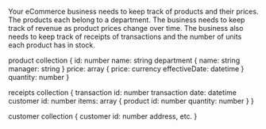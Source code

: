 Your eCommerce business needs to keep track of products and their prices. The products each belong to a department. The business needs to keep track of revenue as product prices change over time. The business also needs to keep track of receipts of transactions and the number of units each product has in stock.

product collection
{
  id: number
  name: string
  department
    {
      name: string
      manager: string
    }
  price: array
    {
      price: currency
      effectiveDate: datetime
    }
  quantity: number
}

receipts collection
{
  transaction id: number
  transaction date: datetime
  customer id: number
  items: array
    {
      product id: number
      quantity: number
    }
}

customer collection
{
  customer id: number
  address, etc. 
}
